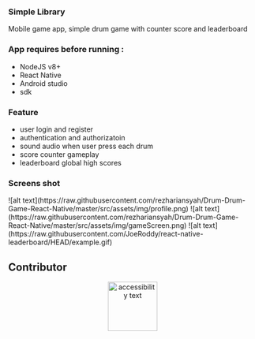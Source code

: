 ### Simple Library
Mobile game app, simple drum game with counter score and leaderboard

### App requires before running :
- NodeJS v8+
- React Native
- Android studio
- sdk

### Feature
- user login and register
- authentication and authorizatoin
- sound audio when user press each drum
- score counter gameplay
- leaderboard global high scores

### Screens shot
<p align="left">
![alt text](https://raw.githubusercontent.com/rezhariansyah/Drum-Drum-Game-React-Native/master/src/assets/img/profile.png)
![alt text](https://raw.githubusercontent.com/rezhariansyah/Drum-Drum-Game-React-Native/master/src/assets/img/gameScreen.png)
![alt text](https://raw.githubusercontent.com/JoeRoddy/react-native-leaderboard/HEAD/example.gif)
</p>

## Contributor
<p align="center">
  <img src="https://avatars0.githubusercontent.com/u/42859545?s=460&v=4" width="100" alt="accessibility text">
</p> 

